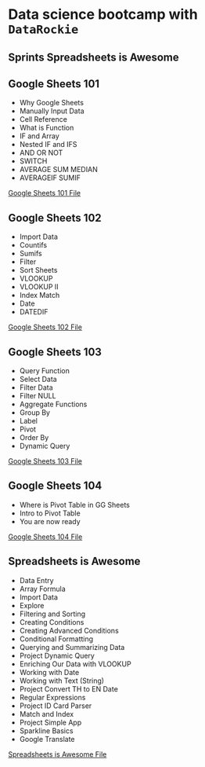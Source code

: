 # Data science bootcamp with `DataRockie`
## Sprints Spreadsheets is Awesome

## Google Sheets 101

- Why Google Sheets
- Manually Input Data
- Cell Reference
- What is Function
- IF and Array
- Nested IF and IFS
- AND OR NOT
- SWITCH
- AVERAGE SUM MEDIAN
- AVERAGEIF SUMIF

[Google Sheets 101 File](https://docs.google.com/spreadsheets/d/1pVKDpHKlUI7CuXUX6FHlozX0j7c8AZ6q4tW0lliNiRQ/edit#gid=921921327)
## Google Sheets 102

- Import Data
- Countifs
- Sumifs
- Filter
- Sort Sheets
- VLOOKUP
- VLOOKUP II
- Index Match
- Date
- DATEDIF

[Google Sheets 102 File](https://docs.google.com/spreadsheets/d/1SYabjXHeVGyUNhXDO49qQSG6eADpWw1405hQW8UlpXA/edit#gid=1720028959)
## Google Sheets 103

- Query Function
- Select Data
- Filter Data
- Filter NULL
- Aggregate Functions
- Group By
- Label
- Pivot
- Order By
- Dynamic Query

[Google Sheets 103 File](https://docs.google.com/spreadsheets/d/1iqKnPrRZWn7G5WQZqY4qEnSdDuGn2wediNzVjBWGlGU/edit#gid=554175416)
## Google Sheets 104

- Where is Pivot Table in GG Sheets
- Intro to Pivot Table
- You are now ready
  
[Google Sheets 104 File](https://docs.google.com/spreadsheets/d/1z4RREH3o39p4guu_-48fnoVNPv9hkCd0PscNxMkEA7E/edit#gid=0&fvid=2001378553)
  
## Spreadsheets is Awesome	
-	Data Entry
-	Array Formula
-	Import Data
-	Explore
-	Filtering and Sorting
-	Creating Conditions
-	Creating Advanced Conditions
-	Conditional Formatting
-	Querying and Summarizing Data
-	Project Dynamic Query
-	Enriching Our Data with VLOOKUP
-	Working with Date
-	Working with Text (String)
-	Project Convert TH to EN Date
-	Regular Expressions
-	Project ID Card Parser
-	Match and Index
-	Project Simple App
-	Sparkline Basics
-	Google Translate

[Spreadsheets is Awesome File](https://docs.google.com/spreadsheets/d/1vNqQ2IVloDF2ku_0D5XZkEb9mdgXsK3ne6aKxNWVExM/edit#gid=0)
